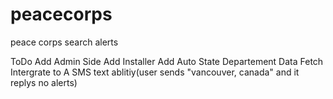 # peacecorps
peace corps search alerts


ToDo
Add Admin Side
Add Installer
Add Auto State Departement Data Fetch
Intergrate to A SMS text ablitiy(user sends "vancouver, canada" and it replys no alerts)
